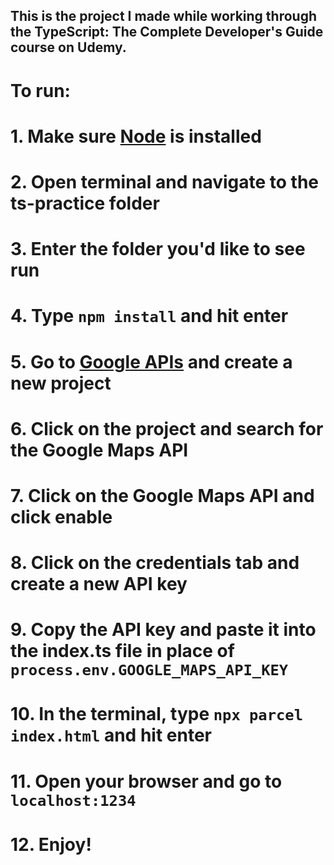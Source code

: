 ## This is the project I made while working through the TypeScript: The Complete Developer's Guide course on Udemy.

# To run:

# 1. Make sure [Node](https://nodejs.org/en/download) is installed
# 2. Open terminal and navigate to the ts-practice folder
# 3. Enter the folder you'd like to see run
# 4. Type `npm install` and hit enter
# 5. Go to [Google APIs](https://cloud.google.com/apis/) and create a new project
# 6. Click on the project and search for the Google Maps API
# 7. Click on the Google Maps API and click enable
# 8. Click on the credentials tab and create a new API key
# 9. Copy the API key and paste it into the index.ts file in place of `process.env.GOOGLE_MAPS_API_KEY`
# 10. In the terminal, type `npx parcel index.html` and hit enter
# 11. Open your browser and go to `localhost:1234`
# 12. Enjoy!